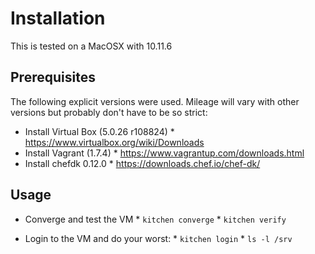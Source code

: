 # Installation
This is tested on a MacOSX with 10.11.6

## Prerequisites
The following explicit versions were used.  Mileage will vary with other versions
but probably don't have to be so strict:

* Install Virtual Box (5.0.26 r108824)
      * https://www.virtualbox.org/wiki/Downloads
* Install Vagrant (1.7.4)
      * https://www.vagrantup.com/downloads.html
* Install chefdk 0.12.0
      * https://downloads.chef.io/chef-dk/

## Usage
* Converge and test the VM
      * `kitchen converge`
      * `kitchen verify`
  
* Login to the VM and do your worst:
      * `kitchen login`
      * `ls -l /srv`